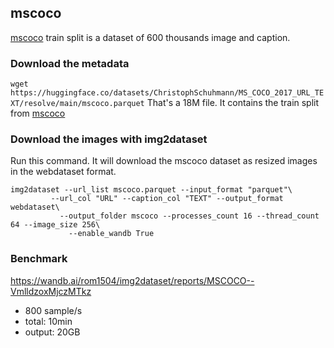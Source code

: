 ## mscoco

[mscoco](https://academictorrents.com/details/74dec1dd21ae4994dfd9069f9cb0443eb960c962) train split is a dataset of 600 thousands image and caption. 


### Download the metadata

`wget https://huggingface.co/datasets/ChristophSchuhmann/MS_COCO_2017_URL_TEXT/resolve/main/mscoco.parquet`
That's a 18M file. It contains the train split from [mscoco](https://academictorrents.com/details/74dec1dd21ae4994dfd9069f9cb0443eb960c962)


### Download the images with img2dataset

Run this command. It will download the mscoco dataset as resized images in the webdataset format.

```
img2dataset --url_list mscoco.parquet --input_format "parquet"\
         --url_col "URL" --caption_col "TEXT" --output_format webdataset\
           --output_folder mscoco --processes_count 16 --thread_count 64 --image_size 256\
             --enable_wandb True
```

### Benchmark

https://wandb.ai/rom1504/img2dataset/reports/MSCOCO--VmlldzoxMjczMTkz
* 800 sample/s
* total: 10min
* output: 20GB

